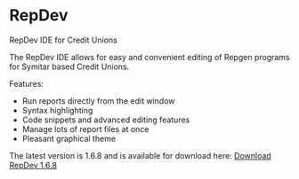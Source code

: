 RepDev
======

RepDev IDE for Credit Unions

The RepDev IDE allows for easy and convenient editing of Repgen programs for Symitar based Credit Unions. 

Features:
 - Run reports directly from the edit window
 - Syntax highlighting
 - Code snippets and advanced editing features
 - Manage lots of report files at once
 - Pleasant graphical theme

The latest version is 1.6.8 and is available for download here:
<a href="https://github.com/jakepoz/RepDev-downloads/raw/master/repdev-1.6.8.zip">Download RepDev 1.6.8</a>
